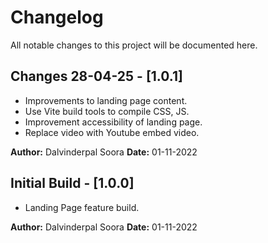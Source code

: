 # Changelog

All notable changes to this project will be documented here.


## Changes 28-04-25 - [1.0.1]

- Improvements to landing page content.
- Use Vite build tools to compile CSS, JS.
- Improvement accessibility of landing page.
- Replace video with Youtube embed video.

**Author:** Dalvinderpal Soora
**Date:** 01-11-2022

## Initial Build - [1.0.0]

- Landing Page feature build.

**Author:** Dalvinderpal Soora
**Date:** 01-11-2022